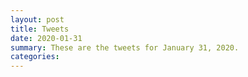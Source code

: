```yaml
---
layout: post
title: Tweets
date: 2020-01-31
summary: These are the tweets for January 31, 2020.
categories:
---
```


